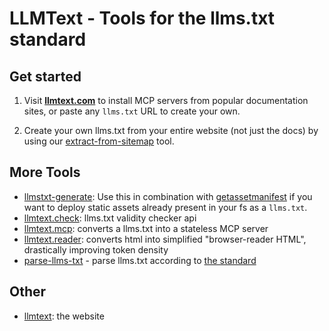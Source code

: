 # LLMText - Tools for the llms.txt standard

## Get started

1. Visit **[llmtext.com](https://llmtext.com)** to install MCP servers from popular documentation sites, or paste any `llms.txt` URL to create your own.

2. Create your own llms.txt from your entire website (not just the docs) by using our [extract-from-sitemap](extract-from-sitemap) tool.

## More Tools

- [llmstxt-generate](llmstxt-generate): Use this in combination with [getassetmanifest](getassetmanifest) if you want to deploy static assets already present in your fs as a `llms.txt`.
- [llmtext.check](llmtext.check): llms.txt validity checker api
- [llmtext.mcp](llmtext.mcp): converts a llms.txt into a stateless MCP server
- [llmtext.reader](llmtext.reader): converts html into simplified "browser-reader HTML", drastically improving token density
- [parse-llms-txt](parse-llms-txt) - parse llms.txt according to [the standard](https://llmstxt.org)

## Other

- [llmtext](llmtext): the website
